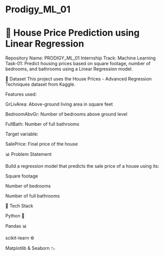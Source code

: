 # Prodigy_ML_01
# 🏡 House Price Prediction using Linear Regression
Repository Name: PRODIGY_ML_01
Internship Track: Machine Learning
Task-01: Predict housing prices based on square footage, number of bedrooms, and bathrooms using a Linear Regression model.

📂 Dataset
This project uses the House Prices - Advanced Regression Techniques dataset from Kaggle.

Features used:

GrLivArea: Above-ground living area in square feet

BedroomAbvGr: Number of bedrooms above ground level

FullBath: Number of full bathrooms

Target variable:

SalePrice: Final price of the house

📊 Problem Statement

Build a regression model that predicts the sale price of a house using its:

Square footage

Number of bedrooms

Number of full bathrooms

🔧 Tech Stack

Python 🐍

Pandas 📊

scikit-learn ⚙️

Matplotlib & Seaborn 📉
